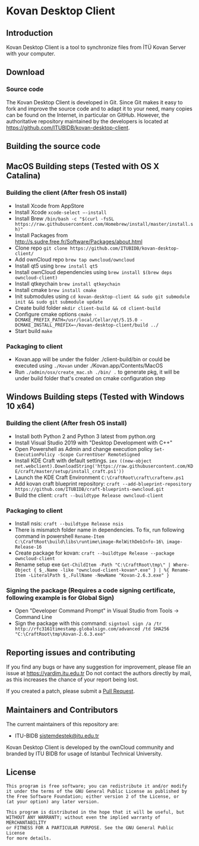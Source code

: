 # Kovan Desktop Client

## Introduction

Kovan Desktop Client is a tool to synchronize files from İTÜ Kovan Server
with your computer.

## Download


### Source code

The Kovan Desktop Client is developed in Git. Since Git makes it easy to
fork and improve the source code and to adapt it to your need, many copies
can be found on the Internet, in particular on GitHub. However, the
authoritative repository maintained by the developers is located at
https://github.com/ITUBIDB/kovan-desktop-client.

## Building the source code

## MacOS Building steps (Tested with OS X Catalina)

### Building the client (After fresh OS install)
* Install Xcode from AppStore
* Install Xcode `xcode-select –-install`
* Install Brew `/bin/bash -c "$(curl -fsSL https://raw.githubusercontent.com/Homebrew/install/master/install.sh)"`
* Install Packages from http://s.sudre.free.fr/Software/Packages/about.html
* Clone repo `git clone https://github.com/ITUBIDB/kovan-desktop-client/`
* Add ownCloud repo `brew tap owncloud/owncloud`
* Install qt5 using `brew install qt5`
* Install ownCloud dependencies using `brew install $(brew deps owncloud-client)`
* Install qtkeychain `brew install qtkeychain`
* Install cmake `brew install cmake`
* Init submodules using `cd kovan-desktop-client && sudo git submodule init && sudo git submodule update`
* Create build folder `mkdir client-build && cd client-build`
* Configure cmake options `cmake -DCMAKE_PREFIX_PATH=/usr/local/Cellar/qt/5.15.0 -DCMAKE_INSTALL_PREFIX=~/kovan-desktop-client/build ../`
* Start build `make`

### Packaging to client
* Kovan.app will be under the folder ./client-build/bin or could be executed using `./Kovan` under ./Kovan.app/Contents/MacOS
* Run `./admin/osx/create_mac.sh ./bin/ .` to generate pkg, it will be under build folder that's created on cmake configuration step

## Windows Building steps (Tested with Windows 10 x64)

### Building the client (After fresh OS install)
* Install both Python 2 and Python 3 latest from python.org
* Install Visual Studio 2019 with "Desktop Development with C++"
* Open Powershell as Admin and change execution policy `Set-ExecutionPolicy -Scope CurrentUser RemoteSigned`
* Install KDE Craft with default settings. `iex ((new-object net.webclient).DownloadString('https://raw.githubusercontent.com/KDE/craft/master/setup/install_craft.ps1'))`
* Launch the KDE Craft Environment `C:\CraftRoot\craft\craftenv.ps1`
* Add kovan craft blueprint repository: `craft --add-blueprint-repository https://github.com/ITUBIDB/craft-blueprints-owncloud.git`
* Build the client: `craft --buildtype Release owncloud-client`

### Packaging to client
* Install nsis: `craft --buildtype Release nsis`
* There is mismatch folder name in dependencies. To fix, run following command in powershell
  `Rename-Item C:\CraftRoot\build\libs\runtime\image-RelWithDebInfo-16\ image-Release-16`
* Create package for kovan: `craft --buildtype Release --package owncloud-client`
* Rename setup exe `Get-ChildItem -Path "C:\CraftRoot\tmp\" | Where-Object { $_.Name -like "owncloud-client-kovan*.exe" } | %{ Rename-Item -LiteralPath $_.FullName -NewName "Kovan-2.6.3.exe" }`

### Signing the package (Requires a code signing certificate, following example is for Global Sign)
* Open "Developer Command Prompt" in Visual Studio from Tools -> Command Line
* Sign the package with this command: `signtool sign /a /tr http://rfc3161timestamp.globalsign.com/advanced /td SHA256 "C:\CraftRoot\tmp\Kovan-2.6.3.exe"`

## Reporting issues and contributing

If you find any bugs or have any suggestion for improvement, please
file an issue at https://yardim.itu.edu.tr Do not
contact the authors directly by mail, as this increases the chance
of your report being lost.

If you created a patch, please submit a [Pull
Request](https://github.com/ITUBIDB/kovan-desktop-client/pulls).

## Maintainers and Contributors

The current maintainers of this repository are:

* ITU-BIDB <sistemdestek@itu.edu.tr>

Kovan Desktop Client is developed by the ownCloud community and branded by ITU BIDB for usage of Istanbul Technical University.

## License

    This program is free software; you can redistribute it and/or modify
    it under the terms of the GNU General Public License as published by
    the Free Software Foundation; either version 2 of the License, or
    (at your option) any later version.

    This program is distributed in the hope that it will be useful, but
    WITHOUT ANY WARRANTY; without even the implied warranty of MERCHANTABILITY
    or FITNESS FOR A PARTICULAR PURPOSE. See the GNU General Public License
    for more details.
